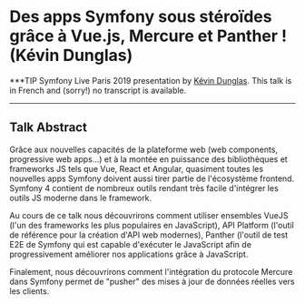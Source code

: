 # Des apps Symfony sous stéroïdes grâce à Vue.js, Mercure et Panther ! (Kévin Dunglas)

***TIP
Symfony Live Paris 2019 presentation by [Kévin Dunglas](https://connect.symfony.com/api/alternates/38ddfa21-7c76-42d5-a191-e984d53e7367).
This talk is in French and (sorry!) no transcript is available.
***

## Talk Abstract

Grâce aux nouvelles capacités de la plateforme web (web components, progressive web apps...) et à la montée en puissance des bibliothèques et frameworks JS tels que Vue, React et Angular, quasiment toutes les nouvelles apps Symfony doivent aussi tirer partie de l'écosystème frontend.
Symfony 4 contient de nombreux outils rendant très facile d'intégrer les outils JS moderne dans le framework.

Au cours de ce talk nous découvrirons comment utiliser ensembles VueJS (l'un des frameworks les plus populaires en JavaScript), API Platform (l'outil de référence pour la création d'API web modernes), Panther (l'outil de test E2E de Symfony qui est capable d'exécuter le JavaScript afin de progressivement améliorer nos applications grâce à JavaScript.

Finalement, nous découvrirons comment l'intégration du protocole Mercure dans Symfony permet de "pusher" des mises à jour de données réelles vers les clients.

